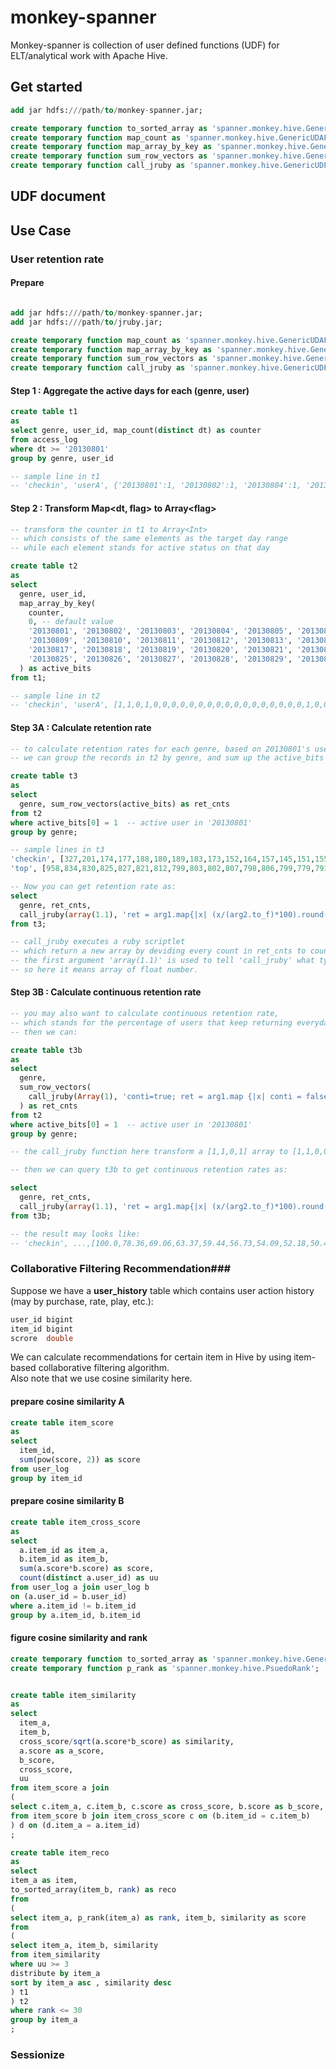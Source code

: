 monkey-spanner
==============
Monkey-spanner is collection of user defined functions (UDF) for ELT/analytical work with Apache Hive.  


## Get started ##
```sql
add jar hdfs:///path/to/monkey-spanner.jar;

create temporary function to_sorted_array as 'spanner.monkey.hive.GenericUDAFToSortedArray';
create temporary function map_count as 'spanner.monkey.hive.GenericUDAFMapCounter';
create temporary function map_array_by_key as 'spanner.monkey.hive.GenericUDFMapToArrayByKey';
create temporary function sum_row_vectors as 'spanner.monkey.hive.GenericUDAFSumRowVectors';
create temporary function call_jruby as 'spanner.monkey.hive.GenericUDFCallJRuby';
```

## UDF document ##


## Use Case ##
### User retention rate ###
#### Prepare ####
```sql

add jar hdfs:///path/to/monkey-spanner.jar;
add jar hdfs:///path/to/jruby.jar;

create temporary function map_count as 'spanner.monkey.hive.GenericUDAFMapCounter';
create temporary function map_array_by_key as 'spanner.monkey.hive.GenericUDFMapToArrayByKey';
create temporary function sum_row_vectors as 'spanner.monkey.hive.GenericUDAFSumRowVectors';
create temporary function call_jruby as 'spanner.monkey.hive.GenericUDFCallJRuby';
```

#### Step 1 : Aggregate the active days for each (genre, user) ####
```sql
create table t1
as
select genre, user_id, map_count(distinct dt) as counter
from access_log
where dt >= '20130801'
group by genre, user_id

-- sample line in t1
-- 'checkin', 'userA', {'20130801':1, '20130802':1, '20130804':1, '20130823':1}
```

#### Step 2 : Transform Map&lt;dt, flag&gt; to Array&lt;flag&gt; ####
```sql
-- transform the counter in t1 to Array<Int>
-- which consists of the same elements as the target day range
-- while each element stands for active status on that day

create table t2
as
select
  genre, user_id,
  map_array_by_key(
    counter,
    0, -- default value
    '20130801', '20130802', '20130803', '20130804', '20130805', '20130806', '20130807', '20130808',
    '20130809', '20130810', '20130811', '20130812', '20130813', '20130814', '20130815', '20130816',
    '20130817', '20130818', '20130819', '20130820', '20130821', '20130822', '20130823', '20130824',
    '20130825', '20130826', '20130827', '20130828', '20130829', '20130830', '20130831'
  ) as active_bits
from t1;

-- sample line in t2
-- 'checkin', 'userA', [1,1,0,1,0,0,0,0,0,0,0,0,0,0,0,0,0,0,0,0,0,1,0,0,0,0,0,0,0,0]
```

#### Step 3A : Calculate retention rate ####
```sql
-- to calculate retention rates for each genre, based on 20130801's user
-- we can group the records in t2 by genre, and sum up the active_bits using sum_row_vectors

create table t3
as
select
  genre, sum_row_vectors(active_bits) as ret_cnts
from t2
where active_bits[0] = 1  -- active user in '20130801'
group by genre;

-- sample lines in t3
'checkin', [327,201,174,177,188,180,189,183,173,152,164,157,145,151,155,160,152,159,162,157,152,153,156,154,146,153,151,163,156,144,152]
'top', [958,834,830,825,827,821,812,799,803,802,807,798,806,799,779,793,795,799,796,799,790,778,788,779,791,793,783,795,787,779,872]

-- Now you can get retention rate as:
select
  genre, ret_cnts,
  call_jruby(array(1.1), 'ret = arg1.map{|x| (x/(arg2.to_f)*100).round(2).to_f}', ret_cnts, ret_cnts[0]) as ret_rate
from t3;

-- call_jruby executes a ruby scriptlet
-- which return a new array by deviding every count in ret_cnts to count of '20130801' (ret_cnts[0])
-- the first argument 'array(1.1)' is used to tell 'call_jruby' what type the output should be,
-- so here it means array of float number.
```

####  Step 3B : Calculate continuous retention rate ####
```sql
-- you may also want to calculate continuous retention rate,
-- which stands for the percentage of users that keep returning everyday
-- then we can:

create table t3b
as
select
  genre,
  sum_row_vectors(
    call_jruby(Array(1), 'conti=true; ret = arg1.map {|x| conti = false if not (x>0); (conti)?x:0 }', active_bits)
  ) as ret_cnts
from t2
where active_bits[0] = 1  -- active user in '20130801'
group by genre;

-- the call_jruby function here transform a [1,1,0,1] array to [1,1,0,0] for continuous retention calculation

-- then we can query t3b to get continuous retention rates as:

select
  genre, ret_cnts,
  call_jruby(array(1.1), 'ret = arg1.map{|x| (x/(arg2.to_f)*100).round(2).to_f}', ret_cnts, ret_cnts[0]) as ret_rate
from t3b;

-- the result may looks like:
-- 'checkin', ...,[100.0,78.36,69.06,63.37,59.44,56.73,54.09,52.18,50.45,48.69,47.22,45.96,44.97,44.22,43.45,41.95,41.25,40.8,40.46,40.16,39.87,39.31,38.87,38.44,38.02,37.58,37.12,36.66,35.23,34.68,34.12]
```

### Collaborative Filtering Recommendation###
Suppose we have a **user_history** table which contains user action history (may by purchase, rate, play, etc.):
```sql
user_id bigint
item_id bigint
scrore  double
```
We can calculate recommendations for certain item in Hive by using item-based collaborative filtering algorithm.  
Also note that we use cosine similarity here.

#### prepare cosine similarity A ####
```sql
create table item_score
as
select
  item_id,
  sum(pow(score, 2)) as score
from user_log
group by item_id
```

#### prepare cosine similarity B ####
```sql
create table item_cross_score
as
select
  a.item_id as item_a,
  b.item_id as item_b,
  sum(a.score*b.score) as score,
  count(distinct a.user_id) as uu
from user_log a join user_log b
on (a.user_id = b.user_id)
where a.item_id != b.item_id
group by a.item_id, b.item_id
```

#### figure cosine similarity and rank ####
```SQL
create temporary function to_sorted_array as 'spanner.monkey.hive.GenericUDAFToSortedArray';
create temporary function p_rank as 'spanner.monkey.hive.PsuedoRank';


create table item_similarity
as
select
  item_a,
  item_b,
  cross_score/sqrt(a.score*b_score) as similarity,
  a.score as a_score,
  b_score,
  cross_score,
  uu
from item_score a join
(
select c.item_a, c.item_b, c.score as cross_score, b.score as b_score, uu
from item_score b join item_cross_score c on (b.item_id = c.item_b)
) d on (d.item_a = a.item_id)
;

create table item_reco
as
select
item_a as item,
to_sorted_array(item_b, rank) as reco
from
(
select item_a, p_rank(item_a) as rank, item_b, similarity as score
from
(
select item_a, item_b, similarity
from item_similarity
where uu >= 3
distribute by item_a
sort by item_a asc , similarity desc
) t1
) t2
where rank <= 30
group by item_a
;
```


### Sessionize ###
